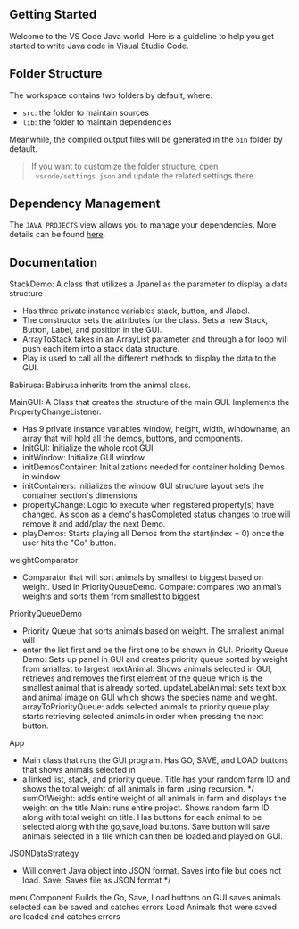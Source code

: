 ## Getting Started

Welcome to the VS Code Java world. Here is a guideline to help you get started to write Java code in Visual Studio Code.

## Folder Structure

The workspace contains two folders by default, where:

- `src`: the folder to maintain sources
- `lib`: the folder to maintain dependencies

Meanwhile, the compiled output files will be generated in the `bin` folder by default.

> If you want to customize the folder structure, open `.vscode/settings.json` and update the related settings there.

## Dependency Management

The `JAVA PROJECTS` view allows you to manage your dependencies. More details can be found [here](https://github.com/microsoft/vscode-java-dependency#manage-dependencies).


## Documentation
StackDemo: A class that utilizes a Jpanel as the parameter to display a data structure .

* Has three private instance variables stack, button, and Jlabel. 
* The constructor sets the attributes for the class. Sets a new Stack, Button, Label, and position in the GUI.
* ArrayToStack takes in an ArrayList parameter and through a for loop will push each item into a stack data structure.
* Play is used to call all the different methods to display the data to the GUI.
    
Babirusa: Babirusa inherits from the animal class. 

MainGUI: A Class that creates the structure of the main GUI. Implements the PropertyChangeListener.

* Has 9 private instance variables window, height, width, windowname, an array that will hold all the demos, buttons, and components. 
* InitGUI: Initialize the whole root GUI
* initWindow: Initialize GUI window
* initDemosContainer: Initializations needed for container holding Demos in window
* initContainers: initializes the window GUI structure layout sets the container section's dimensions
* propertyChange: Logic to execute when registered property(s) have changed. As soon as a demo's hasCompleted status changes to true will remove it and add/play the next Demo.
* playDemos: Starts playing all Demos from the start(index = 0)  once the user hits the "Go" button.

weightComparator

* Comparator that will sort animals by smallest to biggest based on weight. Used in PriorityQueueDemo.
  Compare: compares two animal’s weights and sorts them from smallest to biggest

PriorityQueueDemo

* Priority Queue that sorts animals based on weight. The smallest animal will
* enter the list first and be the first one to be shown in GUI.
  Priority Queue Demo: Sets up panel in GUI and creates priority queue sorted by weight from smallest to largest
  nextAnimal: Shows animals selected in GUI, retrieves and removes the first element of the queue which is the smallest animal that is already sorted.
  updateLabelAnimal: sets text box and animal image on GUI which shows the species name and weight.
  arrayToPriorityQueue: adds selected animals to priority queue
  play: starts retrieving selected animals in order when pressing the next button.

App

* Main class that runs the GUI program. Has GO, SAVE, and LOAD buttons that shows animals selected in
* a linked list, stack, and priority queue. Title has your random farm ID and shows the total weight of all animals in farm using recursion.
  */
  sumOfWeight: adds entire weight of all animals in farm and displays the weight on the title
  Main: runs entire project. Shows random farm ID along with total weight on title. Has buttons for each animal to be selected along with the go,save,load buttons. Save button will save animals selected in a file which can then be loaded and played on GUI.

JSONDataStrategy

* Will convert Java object into JSON format. Saves into file but does not load.
  Save: Saves file as JSON format
  */

menuComponent
Builds the Go, Save, Load buttons on GUI
saves
animals selected can be saved and catches errors
Load
Animals that were saved are loaded and catches errors

